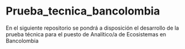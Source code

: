 # Prueba_tecnica_bancolombia
En el siguiente repositorio se pondrá a disposición el desarrollo de la prueba técnica para el puesto de Analítico/a de Ecosistemas en Bancolombia
